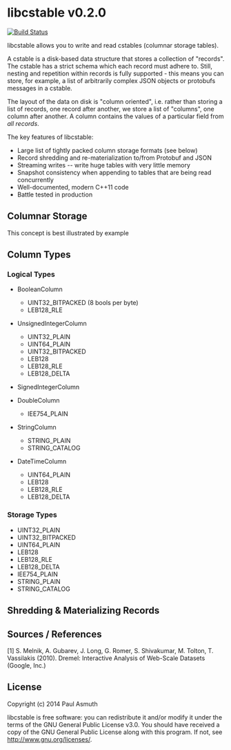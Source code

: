 libcstable v0.2.0
=================

[![Build Status](https://travis-ci.org/zscale/libcstable.svg?branch=master)](https://travis-ci.org/zscale/libcstable)

libcstable allows you to write and read cstables (columnar storage tables).

A cstable is a disk-based data structure that stores a collection of "records".
The cstable has a strict schema which each record must adhere to. Still, nesting
and repetition within records is fully supported - this means you can store,
for example, a list of arbitrarily complex JSON objects or protobufs messages
  in a cstable.

The layout of the data on disk is "column oriented", i.e. rather than storing
a list of records, one record after another, we store a list of "columns", one
column after another. A column contains the values of a particular field from
_all records_.

The key features of libcstable:

  - Large list of tightly packed column storage formats (see below)
  - Record shredding and re-materialization to/from Protobuf and JSON
  - Streaming writes -- write huge tables with very little memory
  - Snapshot consistency when appending to tables that are being read concurrently
  - Well-documented, modern C++11 code
  - Battle tested in production

Columnar Storage
----------------

This concept is best illustrated by example


Column Types
-----------

### Logical Types

  - BooleanColumn
    - UINT32_BITPACKED (8 bools per byte)
    - LEB128_RLE

  - UnsignedIntegerColumn
    - UINT32_PLAIN
    - UINT64_PLAIN
    - UINT32_BITPACKED
    - LEB128
    - LEB128_RLE
    - LEB128_DELTA

  - SignedIntegerColumn

  - DoubleColumn
    - IEE754_PLAIN

  - StringColumn
    - STRING_PLAIN
    - STRING_CATALOG

  - DateTimeColumn
    - UINT64_PLAIN
    - LEB128
    - LEB128_RLE
    - LEB128_DELTA

### Storage Types

  - UINT32_PLAIN
  - UINT32_BITPACKED
  - UINT64_PLAIN
  - LEB128
  - LEB128_RLE
  - LEB128_DELTA
  - IEE754_PLAIN
  - STRING_PLAIN
  - STRING_CATALOG


Shredding & Materializing Records
---------------------------------


Sources / References
--------------------

[1] S. Melnik, A. Gubarev, J. Long, G. Romer, S. Shivakumar, M. Tolton, T. Vassilakis (2010). Dremel: Interactive Analysis of Web-Scale Datasets (Google, Inc.)


License
-------

Copyright (c) 2014 Paul Asmuth

libcstable is free software: you can redistribute it and/or modify it under
the terms of the GNU General Public License v3.0. You should have received a
copy of the GNU General Public License along with this program. If not, see
<http://www.gnu.org/licenses/>.
